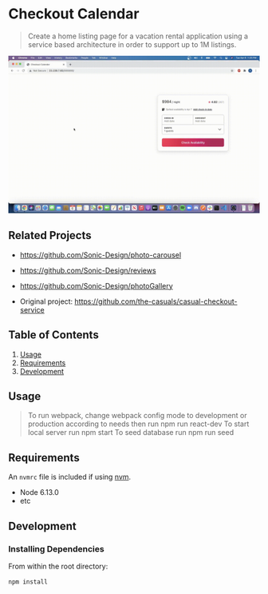 # Checkout Calendar

> Create a home listing page for a vacation rental application using a service based architecture in order to support up to 1M listings.

<img src="./checkout-calendar.gif">

## Related Projects

  - https://github.com/Sonic-Design/photo-carousel
  - https://github.com/Sonic-Design/reviews
  - https://github.com/Sonic-Design/photoGallery

  - Original project: https://github.com/the-casuals/casual-checkout-service

## Table of Contents
1. [Usage](#Usage)
1. [Requirements](#requirements)
1. [Development](#development)

## Usage

> To run webpack, change webpack config mode to development or production according to needs then run
  npm run react-dev
> To start local server run npm start
> To seed database run npm run seed

## Requirements

An `nvmrc` file is included if using [nvm](https://github.com/creationix/nvm).

- Node 6.13.0
- etc

## Development

### Installing Dependencies

From within the root directory:

```sh
npm install
```
